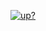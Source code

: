 [![up?](https://img.shields.io/website?down_color=red&down_message=offline&label=Website&style=for-the-badge&up_color=success&up_message=online&url=https%3A%2F%2Fbrendanmurphy.xyz)](https://brendanmurphy.xyz) 
